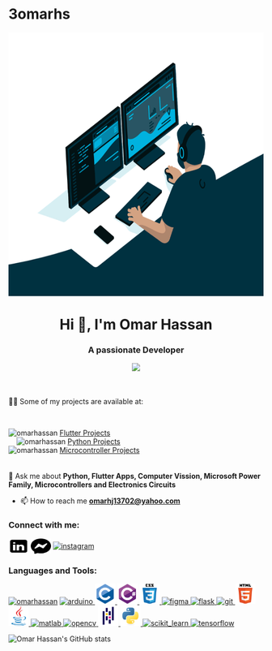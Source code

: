 # 3omarhs

<p align="center">

   <img align="center" alt="GIF" src="https://github.com/manojuppala/manojuppala/blob/master/assets/code.gif?raw=true" width="750" height="520" />
  
</p>
<h1 align="center">Hi 👋, I'm Omar Hassan</h1>
<h3 align="center">A passionate Developer</h3>


<p align="center">
  <img src="https://readme-typing-svg.herokuapp.com?font=Fira+Code&pause=1000&width=435&lines=Artificial+Intelligence+Engineer;Microsoft+ERP+Emplementer;Mobile+App+Flutter+Developer;Full-Stack+Developer;Microcontroller+Engineer;Always%20learning%20new%20things&center=true&width=500&height=50">
</p>

<br><br>
👨‍💻 Some of my projects are available at:<br>
    <p>&nbsp;&nbsp;&nbsp;&nbsp;</p><img src="https://github.com/simple-icons/simple-icons/blob/develop/icons/flutter.svg" alt="omarhassan" height="15" width="15" />  [Flutter Projects](https://docs.google.com/document/d/140iAMIEoe0zxkpcp0GLjhN8VJSVoGveS9FlbdqvNhfA/edit)<br>
    &nbsp;&nbsp;&nbsp;&nbsp;<img src="https://github.com/simple-icons/simple-icons/blob/develop/icons/python.svg" alt="omarhassan" height="15" width="15" />  [Python Projects](https://docs.google.com/document/d/12Az9HY_KY7B5o79P6msEDPD7zIqYY01CAg1pPj9uERc/edit)<br>
    &#9;<img src="https://github.com/simple-icons/simple-icons/blob/develop/icons/arduino.svg" alt="omarhassan" height="15" width="15" />  [Microcontroller Projects](https://docs.google.com/document/d/1WCoutJTa1N7M_5syQ0CkldH8ZHHN6_w5SvgPwCOa6bU/edit)<br>
 <br> <br>
💬 Ask me about **Python, Flutter Apps, Computer Vission, Microsoft Power Family, Microcontrollers and Electronics Circuits**

- 📫 How to reach me **omarhj13702@yahoo.com**

<h3 align="left">Connect with me:</h3>
<p align="left">
<a href="https://www.linkedin.com/in/omarhassan702" target="blank"><img align="center" src="https://github.com/simple-icons/simple-icons/blob/develop/icons/linkedin.svg" alt="linkedIn" height="30" width="40" /></a>
<a href="https://m.facebook.com/messages/t/100044096964158/" target="blank"><img align="center" src="https://github.com/simple-icons/simple-icons/blob/develop/icons/messenger.svg" alt="messenger" height="30" width="40" /></a>
<a href="https://www.instagram.com/3omar.hs" target="blank"><img align="center" src="https://github.com/simple-icons/simple-icons/blob/develop/icons/instagram.svg" alt="instagram" height="30" width="40" /></a>
   
<h3 align="left">Languages and Tools:</h3>
<p align="left"> 
   
<a href="https://www.kaggle.com/omarhj" target="blank"><img src="https://raw.githubusercontent.com/rahuldkjain/github-profile-readme-generator/master/src/images/icons/Social/kaggle.svg" alt="omarhassan" height="40" width="40" /></a>
   <a href="https://www.arduino.cc/" target="_blank" rel="noreferrer"> <img src="https://cdn.worldvectorlogo.com/logos/arduino-1.svg" alt="arduino" width="40" height="40"/> </a> 
   <a href="https://www.cprogramming.com/" target="_blank" rel="noreferrer"> <img src="https://raw.githubusercontent.com/devicons/devicon/master/icons/c/c-original.svg" alt="c" width="40" height="40"/> </a> <a href="https://www.w3schools.com/cs/" target="_blank" rel="noreferrer"> <img src="https://raw.githubusercontent.com/devicons/devicon/master/icons/csharp/csharp-original.svg" alt="csharp" width="40" height="40"/> </a> 
   <a href="https://www.w3schools.com/css/" target="_blank" rel="noreferrer"> <img src="https://raw.githubusercontent.com/devicons/devicon/master/icons/css3/css3-original-wordmark.svg" alt="css3" width="40" height="40"/> </a> 
   <a href="https://www.figma.com/" target="_blank" rel="noreferrer"> <img src="https://www.vectorlogo.zone/logos/figma/figma-icon.svg" alt="figma" width="40" height="40"/> </a> 
   <a href="https://flask.palletsprojects.com/" target="_blank" rel="noreferrer"> <img src="https://www.vectorlogo.zone/logos/pocoo_flask/pocoo_flask-icon.svg" alt="flask" width="40" height="40"/> </a> 
   <a href="https://git-scm.com/" target="_blank" rel="noreferrer"> <img src="https://www.vectorlogo.zone/logos/git-scm/git-scm-icon.svg" alt="git" width="40" height="40"/> </a> 
   <a href="https://www.w3.org/html/" target="_blank" rel="noreferrer"> <img src="https://raw.githubusercontent.com/devicons/devicon/master/icons/html5/html5-original-wordmark.svg" alt="html5" width="40" height="40"/> </a> 
   <a href="https://www.java.com" target="_blank" rel="noreferrer"> <img src="https://raw.githubusercontent.com/devicons/devicon/master/icons/java/java-original.svg" alt="java" width="40" height="40"/> </a> 
   <a href="https://www.mathworks.com/" target="_blank" rel="noreferrer"> <img src="https://upload.wikimedia.org/wikipedia/commons/2/21/Matlab_Logo.png" alt="matlab" width="40" height="40"/> </a> 
   <a href="https://opencv.org/" target="_blank" rel="noreferrer"> <img src="https://www.vectorlogo.zone/logos/opencv/opencv-icon.svg" alt="opencv" width="40" height="40"/> </a> 
   <a href="https://pandas.pydata.org/" target="_blank" rel="noreferrer"> <img src="https://raw.githubusercontent.com/devicons/devicon/2ae2a900d2f041da66e950e4d48052658d850630/icons/pandas/pandas-original.svg" alt="pandas" width="40" height="40"/> </a> <a href="https://www.python.org" target="_blank" rel="noreferrer"> 
      <img src="https://raw.githubusercontent.com/devicons/devicon/master/icons/python/python-original.svg" alt="python" width="40" height="40"/> </a> 
   <a href="https://scikit-learn.org/" target="_blank" rel="noreferrer"> <img src="https://upload.wikimedia.org/wikipedia/commons/0/05/Scikit_learn_logo_small.svg" alt="scikit_learn" width="40" height="40"/> </a> 
   <a href="https://www.tensorflow.org" target="_blank" rel="noreferrer"> <img src="https://www.vectorlogo.zone/logos/tensorflow/tensorflow-icon.svg" alt="tensorflow" width="40" height="40"/> </a> </p>

![Omar Hassan's GitHub stats](https://github-readme-stats.vercel.app/api?username=Omarhassan&show_icons=true&theme=radical)
